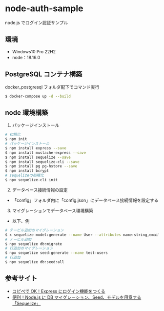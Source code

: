 # node-auth-sample

node.js でログイン認証サンプル

## 環境

- Windows10 Pro 22H2
- node：18.16.0

## PostgreSQL コンテナ構築

docker_postgresql フォルダ配下でコマンド実行

```bash
$ docker-compose up -d --build
```

## node 環境構築

1. パッケージインストール

```bash
# 初期化
$ npm init
# パッケージインストール
$ npm install express --save
$ npm install mustache-express --save
$ npm install sequelize --save
$ npm install sequelize-cli --save
$ npm install pg pg-hstore --save
$ npm install bcrypt
# sequelizeの初期化
$ npx sequelize-cli init
```

2. データベース接続情報の設定

- 「config」フォルダ内に「config.json」にデータベース接続情報を設定する

3. マイグレーションでデータベース環境構築

- 以下、例

```bash
# テービル追加のマイグレーション
$ x sequelize model:generate --name User --attributes name:string,email:string,password:string,rememberToken:string
# テービル追加
$ npx sequelize db:migrate
# 行追加のマイグレーション
$ npx sequelize seed:generate --name test-users
# 行追加
$ npx sequelize db:seed:all
```

## 参考サイト

- [コピペで OK！Express にログイン機能をつくる](https://blog.capilano-fw.com/?p=5655)
- [便利！Node.js に DB マイグレーション、Seed、モデルを用意する「Sequelize」](https://blog.capilano-fw.com/?p=5546)
